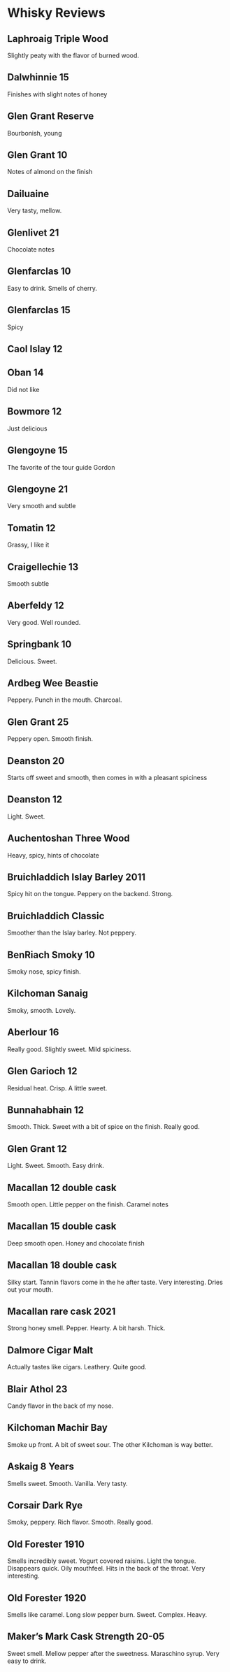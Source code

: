 # Whisky Reviews

## Laphroaig Triple Wood

Slightly peaty with the flavor of burned wood.

## Dalwhinnie 15

Finishes with slight notes of honey

## Glen Grant Reserve

Bourbonish, young

## Glen Grant 10

Notes of almond on the finish

## Dailuaine

Very tasty, mellow.

## Glenlivet 21

Chocolate notes

## Glenfarclas 10

Easy to drink. Smells of cherry.

## Glenfarclas 15

Spicy

## Caol Islay 12

## Oban 14

Did not like

## Bowmore 12

Just delicious

## Glengoyne 15

The favorite of the tour guide Gordon

## Glengoyne 21

Very smooth and subtle

## Tomatin 12

Grassy, I like it

## Craigellechie 13

Smooth subtle

## Aberfeldy 12

Very good. Well rounded.

## Springbank 10

Delicious. Sweet.

## Ardbeg Wee Beastie

Peppery. Punch in the mouth. Charcoal.

## Glen Grant 25

Peppery open. Smooth finish.

## Deanston 20

Starts off sweet and smooth, then comes in with a pleasant spiciness

## Deanston 12

Light. Sweet.

## Auchentoshan Three Wood

Heavy, spicy, hints of chocolate

## Bruichladdich Islay Barley 2011

Spicy hit on the tongue. Peppery on the backend. Strong.

## Bruichladdich Classic

Smoother than the Islay barley. Not peppery.

## BenRiach Smoky 10

Smoky nose, spicy finish.

## Kilchoman Sanaig

Smoky, smooth. Lovely.

## Aberlour 16

Really good. Slightly sweet. Mild spiciness.

## Glen Garioch 12

Residual heat. Crisp. A little sweet.

## Bunnahabhain 12

Smooth. Thick. Sweet with a bit of spice on the finish. Really good.

## Glen Grant 12

Light. Sweet. Smooth. Easy drink.

## Macallan 12 double cask

Smooth open. Little pepper on the finish. Caramel notes

## Macallan 15 double cask

Deep smooth open. Honey and chocolate finish

## Macallan 18 double cask

Silky start. Tannin flavors come in the he after taste. Very interesting. Dries out your mouth.

## Macallan rare cask 2021

Strong honey smell. Pepper. Hearty. A bit harsh. Thick.

## Dalmore Cigar Malt

Actually tastes like cigars. Leathery. Quite good.

## Blair Athol 23

Candy flavor in the back of my nose.

## Kilchoman Machir Bay

Smoke up front. A bit of sweet sour. The other Kilchoman is way better.

## Askaig 8 Years

Smells sweet. Smooth. Vanilla. Very tasty.

## Corsair Dark Rye

Smoky, peppery. Rich flavor. Smooth. Really good.

## Old Forester 1910

Smells incredibly sweet. Yogurt covered raisins. Light the tongue. Disappears quick. Oily mouthfeel. Hits in the back of the throat. Very interesting.

## Old Forester 1920

Smells like caramel. Long slow pepper burn. Sweet. Complex. Heavy.

## Maker’s Mark Cask Strength 20-05

Sweet smell. Mellow pepper after the sweetness. Maraschino syrup. Very easy to drink.
